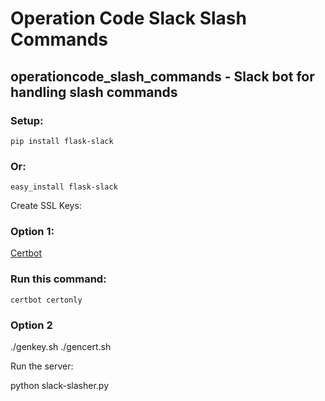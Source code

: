 # Operation Code Slack Slash Commands
## operationcode_slash_commands - Slack bot for handling slash commands
### Setup:
```pip install flask-slack```

### Or:

```easy_install flask-slack```

Create SSL Keys:
### Option 1:
[Certbot](https://certbot.eff.org/#osx-other)
### Run this command:
```certbot certonly```
### Option 2
./genkey.sh
./gencert.sh

Run the server:

python slack-slasher.py
